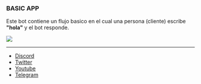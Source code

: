### BASIC APP

Este bot contiene un flujo basico en el cual una persona (cliente) escribe **"hola"** y el bot responde.


![](https://i.imgur.com/0z0G91w.png)

------
-   [Discord](https://link.codigoencasa.com/DISCORD)
-   [Twitter](https://twitter.com/leifermendez)
-   [Youtube](https://www.youtube.com/watch?v=5lEMCeWEJ8o&list=PL_WGMLcL4jzWPhdhcUyhbFU6bC0oJd2BR)
-   [Telegram](https://t.me/leifermendez)

